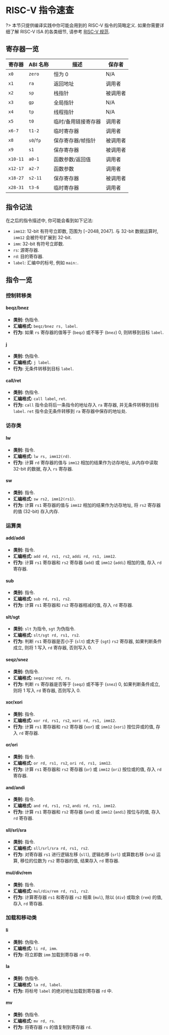 # RISC-V 指令速查

?> 本节只提供编译实践中你可能会用到的 RISC-V 指令的简略定义. 如果你需要详细了解 RISC-V ISA 的各类细节, 请参考 [RISC-V 规范](https://github.com/riscv/riscv-isa-manual/releases/download/Ratified-IMAFDQC/riscv-spec-20191213.pdf).

## 寄存器一览

| 寄存器    | ABI 名称  | 描述                | 保存者    |
| -         | -         | -                   | -         |
| `x0`      | `zero`    | 恒为 0              | N/A       |
| `x1`      | `ra`      | 返回地址            | 调用者    |
| `x2`      | `sp`      | 栈指针              | 被调用者  |
| `x3`      | `gp`      | 全局指针            | N/A       |
| `x4`      | `tp`      | 线程指针            | N/A       |
| `x5`      | `t0`      | 临时/备用链接寄存器 | 调用者    |
| `x6-7`    | `t1-2`    | 临时寄存器          | 调用者    |
| `x8`      | `s0`/`fp` | 保存寄存器/帧指针   | 被调用者  |
| `x9`      | `s1`      | 保存寄存器          | 被调用者  |
| `x10-11`  | `a0-1`    | 函数参数/返回值     | 调用者    |
| `x12-17`  | `a2-7`    | 函数参数            | 调用者    |
| `x18-27`  | `s2-11`   | 保存寄存器          | 被调用者  |
| `x28-31`  | `t3-6`    | 临时寄存器          | 调用者    |

## 指令记法

在之后的指令描述中, 你可能会看到如下记法:

* `imm12`: 12-bit 有符号立即数, 范围为 $[-2048, 2047]$. 与 32-bit 数据运算时, `imm12` 会被符号扩展到 32-bit.
* `imm`: 32-bit 有符号立即数.
* `rs`: 源寄存器.
* `rd`: 目的寄存器.
* `label`: 汇编中的标号, 例如 `main:`.

## 指令一览

### 控制转移类

#### beqz/bnez

* **类别:** 伪指令.
* **汇编格式:** `beqz/bnez rs, label`.
* **行为:** 如果 `rs` 寄存器的值等于 (`beqz`) 或不等于 (`bnez`) 0, 则转移到目标 `label`.

#### j

* **类别:** 伪指令.
* **汇编格式:** `j label`.
* **行为:** 无条件转移到目标 `label`.

#### call/ret

* **类别:** 伪指令.
* **汇编格式:** `call label`, `ret`.
* **行为:** `call` 指令会将后一条指令的地址存入 `ra` 寄存器, 并无条件转移到目标 `label`. `ret` 指令会无条件转移到 `ra` 寄存器中保存的地址处.

### 访存类

#### lw

* **类别:** 指令.
* **汇编格式:** `lw rs, imm12(rd)`.
* **行为:** 计算 `rd` 寄存器的值与 `imm12` 相加的结果作为访存地址, 从内存中读取 32-bit 的数据, 存入 `rs` 寄存器.

#### sw

* **类别:** 指令.
* **汇编格式:** `sw rs2, imm12(rs1)`.
* **行为:** 计算 `rs1` 寄存器的值与 `imm12` 相加的结果作为访存地址, 将 `rs2` 寄存器的值 (32-bit) 存入内存.

### 运算类

#### add/addi

* **类别:** 指令.
* **汇编格式:** `add rd, rs1, rs2`, `addi rd, rs1, imm12`.
* **行为:** 计算 `rs1` 寄存器和 `rs2` 寄存器 (`add`) 或 `imm12` (`addi`) 相加的值, 存入 `rd` 寄存器.

#### sub

* **类别:** 指令.
* **汇编格式:** `sub rd, rs1, rs2`.
* **行为:** 计算 `rs1` 寄存器和 `rs2` 寄存器相减的值, 存入 `rd` 寄存器.

#### slt/sgt

* **类别:** `slt` 为指令, `sgt` 为伪指令.
* **汇编格式:** `slt/sgt rd, rs1, rs2`.
* **行为:** 判断 `rs1` 寄存器是否小于 (`slt`) 或大于 (`sgt`) `rs2` 寄存器, 如果判断条件成立, 则将 1 写入 `rd` 寄存器, 否则写入 0.

#### seqz/snez

* **类别:** 伪指令.
* **汇编格式:** `seqz/snez rd, rs`.
* **行为:** 判断 `rs` 寄存器是否等于 (`seqz`) 或不等于 (`snez`) 0, 如果判断条件成立, 则将 1 写入 `rd` 寄存器, 否则写入 0.

#### xor/xori

* **类别:** 指令.
* **汇编格式:** `xor rd, rs1, rs2`, `xori rd, rs1, imm12`.
* **行为:** 计算 `rs1` 寄存器和 `rs2` 寄存器 (`xor`) 或 `imm12` (`xori`) 按位异或的值, 存入 `rd` 寄存器.

#### or/ori

* **类别:** 指令.
* **汇编格式:** `or rd, rs1, rs2`, `ori rd, rs1, imm12`.
* **行为:** 计算 `rs1` 寄存器和 `rs2` 寄存器 (`or`) 或 `imm12` (`ori`) 按位或的值, 存入 `rd` 寄存器.

#### and/andi

* **类别:** 指令.
* **汇编格式:** `and rd, rs1, rs2`, `andi rd, rs1, imm12`.
* **行为:** 计算 `rs1` 寄存器和 `rs2` 寄存器 (`and`) 或 `imm12` (`andi`) 按位与的值, 存入 `rd` 寄存器.

#### sll/srl/sra

* **类别:** 指令.
* **汇编格式:** `sll/srl/sra rd, rs1, rs2`.
* **行为:** 对寄存器 `rs1` 进行逻辑左移 (`sll`), 逻辑右移 (`srl`) 或算数右移 (`sra`) 运算, 移位的位数为 `rs2` 寄存器的值, 结果存入 `rd` 寄存器.

#### mul/div/rem

* **类别:** 指令.
* **汇编格式:** `mul/div/rem rd, rs1, rs2`.
* **行为:** 计算寄存器 `rs1` 和寄存器 `rs2` 相乘 (`mul`), 除以 (`div`) 或取余 (`rem`) 的值, 存入 `rd` 寄存器.

### 加载和移动类

#### li

* **类别:** 伪指令.
* **汇编格式:** `li rd, imm`.
* **行为:** 将立即数 `imm` 加载到寄存器 `rd` 中.

#### la

* **类别:** 伪指令.
* **汇编格式:** `la rd, label`.
* **行为:** 将标号 `label` 的绝对地址加载到寄存器 `rd` 中.

#### mv

* **类别:** 伪指令.
* **汇编格式:** `mv rd, rs`.
* **行为:** 将寄存器 `rs` 的值复制到寄存器 `rd`.
